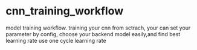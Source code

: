 # cnn_training_workflow
model training workflow. 
training your cnn from sctrach, your can set your parameter by config, choose your backend model easily,and find best learning rate use one cycle learning rate 
